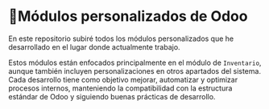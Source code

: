 # 🧩Módulos personalizados de Odoo

En este repositorio subiré todos los módulos personalizados que he desarrollado en el lugar donde actualmente trabajo.

Estos módulos están enfocados principalmente en el módulo de `Inventario`, aunque también incluyen personalizaciones en otros apartados del sistema.
Cada desarrollo tiene como objetivo mejorar, automatizar y optimizar procesos internos, manteniendo la compatibilidad con la estructura estándar de Odoo y siguiendo buenas prácticas de desarrollo.
